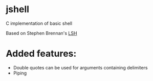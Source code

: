 # jshell
C implementation of basic shell

Based on Stephen Brennan's [LSH](http://github.com/brenns10/lsh/)

# Added features:

* Double quotes can be used for arguments containing delimiters
* Piping
